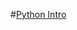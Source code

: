 #[Python Intro](https://colab.research.google.com/drive/1oHFaDzNIIFEyYTW1dJ8a8yDsnl_0kxvP#scrollTo=6j-YfSlb5Q0w)
